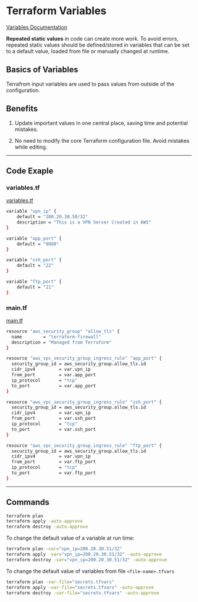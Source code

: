 # Terraform Variables

[Variables Documentation](https://developer.hashicorp.com/terraform/language/values/variables)

**Repeated static values** in code can create more work.
To avoid errors, repeated static values should be defined/stored in variables that can be set to a default value, loaded from file or manually changed at runtime.

## Basics of Variables

Terrafrom input variables are used to pass values from outside of the configuration.

## Benefits

1. Update important values in one central place, saving time and potential mistakes.

2. No need to modify the core Terraform configuration file. Avoid mistakes while editing.

---

## Code Exaple

### variables.tf

[variables.tf](./variables.tf)

```sh
variable "vpn_ip" {
    default = "200.20.30.50/32"
    description = "This is a VPN Server Created in AWS"
}

variable "app_port" {
    default = "8080"
}

variable "ssh_port" {
    default = "22"
}

variable "ftp_port" {
    default = "21"
}
```

### main.tf

[main.tf](./main.tf)

```sh
resource "aws_security_group" "allow_tls" {
  name        = "terraform-firewall"
  description = "Managed from Terraform"
}

resource "aws_vpc_security_group_ingress_rule" "app_port" {
  security_group_id = aws_security_group.allow_tls.id
  cidr_ipv4         = var.vpn_ip
  from_port         = var.app_port
  ip_protocol       = "tcp"
  to_port           = var.app_port
}

resource "aws_vpc_security_group_ingress_rule" "ssh_port" {
  security_group_id = aws_security_group.allow_tls.id
  cidr_ipv4         = var.vpn_ip
  from_port         = var.ssh_port
  ip_protocol       = "tcp"
  to_port           = var.ssh_port
}

resource "aws_vpc_security_group_ingress_rule" "ftp_port" {
  security_group_id = aws_security_group.allow_tls.id
  cidr_ipv4         = var.vpn_ip
  from_port         = var.ftp_port
  ip_protocol       = "tcp"
  to_port           = var.ftp_port
}
```

---

## Commands

```sh
terraform plan 
terraform apply -auto-approve
terraform destroy -auto-approve
```

To change the default value of a variable at run time:

```sh
terraform plan -var="vpn_ip=200.20.30.51/32"
terraform apply -var="vpn_ip=200.20.30.51/32" -auto-approve
terraform destroy -var="vpn_ip=200.20.30.51/32" -auto-approve
```

To change the default value of variables from file `<file-name>.tfvars`

```sh
terraform plan -var-file="secrets.tfvars"
terraform apply -var-file="secrets.tfvars" -auto-approve
terraform destroy -var-file="secrets.tfvars" -auto-approve
```
